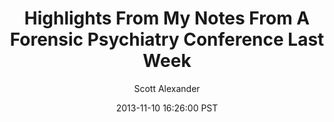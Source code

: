 ---
layout: podcast
title: "Highlights From My Notes From A Forensic Psychiatry Conference Last Week"
author: Scott Alexander
description: https://slatestarcodex.com/2013/11/10/highlights-from-my-notes-from-a-forensic-psychiatry-conference-last-week/
date: 2013-11-10 16:26:00 PST
length: 1671516
duration: 418
guid: highlights-from-my-notes-from-a-forensic-psychiatry-conference-last-week
---
